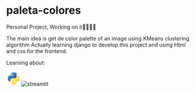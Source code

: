 # paleta-colores
Personal Project, Working on it🚧🚧🚧🚧

The main idea is get de color palette of an image using KMeans clustering algorithm
Actually learning django to develop this project and using Html and css for the frontend.

Learning about:

<img src="https://raw.githubusercontent.com/devicons/devicon/master/icons/python/python-original.svg" alt="python" width="40" height="40"/><img src='https://seeklogo.com/images/S/streamlit-logo-1A3B208AE4-seeklogo.com.png' alt='streamlit' width='60' height='40'/>

